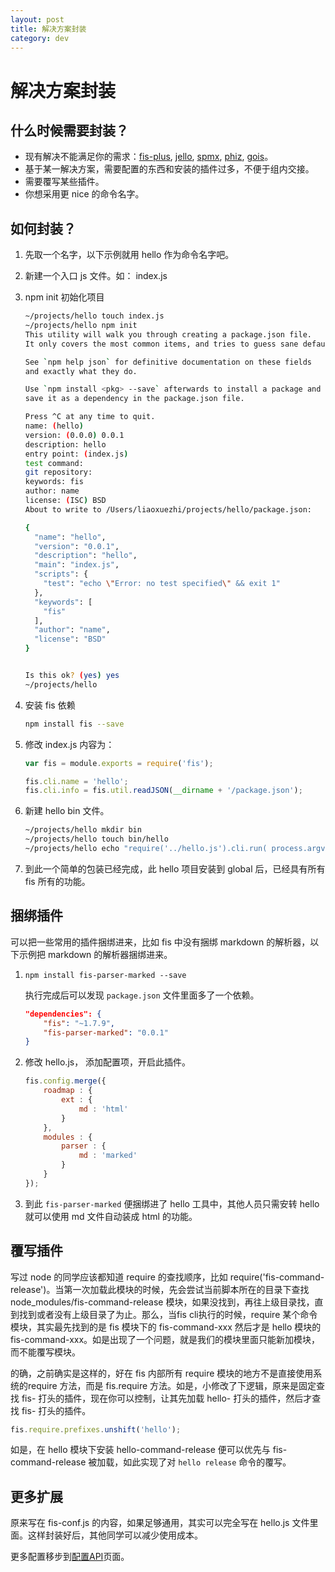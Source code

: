 ```yaml
---
layout: post
title: 解决方案封装
category: dev
---
```


解决方案封装
===========================

## 什么时候需要封装？

* 现有解决不能满足你的需求：[fis-plus](https://github.com/fex-team/fis-plus), [jello](https://github.com/fex-team/jello), [spmx](https://github.com/fouber/spmx), [phiz](https://github.com/fouber/phiz/), [gois](https://github.com/xiangshouding/gois)。
* 基于某一解决方案，需要配置的东西和安装的插件过多，不便于组内交接。
* 需要覆写某些插件。
* 你想采用更 nice 的命令名字。

## 如何封装？

1. 先取一个名字，以下示例就用 hello 作为命令名字吧。
1. 新建一个入口 js 文件。如： index.js
1. npm init 初始化项目

    ```bash
    ~/projects/hello touch index.js
    ~/projects/hello npm init
    This utility will walk you through creating a package.json file.
    It only covers the most common items, and tries to guess sane defaults.

    See `npm help json` for definitive documentation on these fields
    and exactly what they do.

    Use `npm install <pkg> --save` afterwards to install a package and
    save it as a dependency in the package.json file.

    Press ^C at any time to quit.
    name: (hello)
    version: (0.0.0) 0.0.1
    description: hello
    entry point: (index.js)
    test command:
    git repository:
    keywords: fis
    author: name
    license: (ISC) BSD
    About to write to /Users/liaoxuezhi/projects/hello/package.json:

    {
      "name": "hello",
      "version": "0.0.1",
      "description": "hello",
      "main": "index.js",
      "scripts": {
        "test": "echo \"Error: no test specified\" && exit 1"
      },
      "keywords": [
        "fis"
      ],
      "author": "name",
      "license": "BSD"
    }


    Is this ok? (yes) yes
    ~/projects/hello
    ```
1. 安装 fis 依赖

    ```bash
    npm install fis --save
    ```
1. 修改 index.js 内容为：

    ```javascript
    var fis = module.exports = require('fis');

    fis.cli.name = 'hello';
    fis.cli.info = fis.util.readJSON(__dirname + '/package.json');
    ```
1. 新建 hello bin 文件。

    ```bash
    ~/projects/hello mkdir bin
    ~/projects/hello touch bin/hello
    ~/projects/hello echo "require('../hello.js').cli.run( process.argv );" >> bin/hello
    ```
1. 到此一个简单的包装已经完成，此 hello 项目安装到 global 后，已经具有所有 fis 所有的功能。

## 捆绑插件

可以把一些常用的插件捆绑进来，比如 fis 中没有捆绑 markdown 的解析器，以下示例把 markdown 的解析器捆绑进来。

1. `npm install fis-parser-marked --save`

    执行完成后可以发现 `package.json` 文件里面多了一个依赖。

    ```json
    "dependencies": {
        "fis": "~1.7.9",
        "fis-parser-marked": "0.0.1"
    }
    ```
1. 修改 hello.js， 添加配置项，开启此插件。

    ```javascript
    fis.config.merge({
        roadmap : {
            ext : {
                md : 'html'
            }
        },
        modules : {
            parser : {
                md : 'marked'
            }
        }
    });
    ```
1. 到此 `fis-parser-marked` 便捆绑进了 hello 工具中，其他人员只需安转 hello 就可以使用 md 文件自动装成 html 的功能。

## 覆写插件

写过 node 的同学应该都知道 require 的查找顺序，比如 require('fis-command-release')。当第一次加载此模块的时候，先会尝试当前脚本所在的目录下查找 node_modules/fis-command-release 模块，如果没找到，再往上级目录找，直到找到或者没有上级目录了为止。那么，当fis cli执行的时候，require 某个命令模块，其实最先找到的是 fis 模块下的 fis-command-xxx 然后才是 hello 模块的 fis-command-xxx。如是出现了一个问题，就是我们的模块里面只能新加模块，而不能覆写模块。

的确，之前确实是这样的，好在 fis 内部所有 require 模块的地方不是直接使用系统的require 方法，而是 fis.require 方法。如是，小修改了下逻辑，原来是固定查找 fis- 打头的插件，现在你可以控制，让其先加载 hello- 打头的插件，然后才查找 fis- 打头的插件。

```javascript
fis.require.prefixes.unshift('hello');
```

如是，在 hello 模块下安装 hello-command-release 便可以优先与 fis-command-release 被加载，如此实现了对 `hello release` 命令的覆写。

## 更多扩展

原来写在 fis-conf.js 的内容，如果足够通用，其实可以完全写在 hello.js 文件里面。这样封装好后，其他同学可以减少使用成本。

更多配置移步到[配置API](http://fex-team.github.io/fis-site/docs/api/fis-conf.html)页面。
